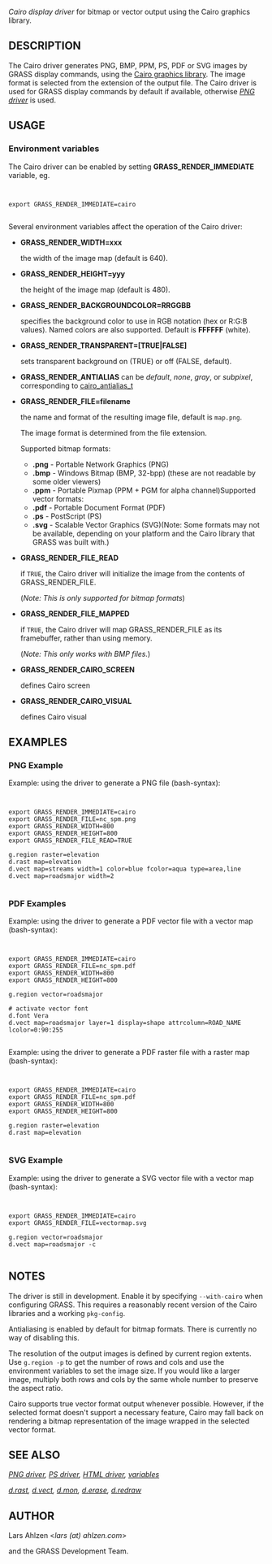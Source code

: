 
*Cairo display driver* for bitmap or vector output using the
Cairo graphics library.

## DESCRIPTION

The Cairo driver generates PNG, BMP, PPM, PS, PDF or SVG images by
GRASS display commands, using the
[Cairo graphics library](https://www.cairographics.org/).
The image format is selected from the extension of the output file.
The Cairo driver is used for GRASS display commands by default if
available, otherwise *[PNG driver](pngdriver.html)*
is used.

## USAGE


### Environment variables

The Cairo driver can be enabled by
setting **GRASS\_RENDER\_IMMEDIATE** variable, eg.

```


export GRASS_RENDER_IMMEDIATE=cairo


```


Several environment variables affect the operation of the Cairo driver:

* **GRASS\_RENDER\_WIDTH=xxx**

  the width of the image map (default is 640).
* **GRASS\_RENDER\_HEIGHT=yyy**

  the height of the image map (default is 480).
* **GRASS\_RENDER\_BACKGROUNDCOLOR=RRGGBB**

  specifies the background color to use in RGB notation (hex or
  R:G:B values). Named colors are also supported. Default
  is **FFFFFF** (white).
* **GRASS\_RENDER\_TRANSPARENT=[TRUE|FALSE]**

  sets transparent background on (TRUE) or off (FALSE, default).
* **GRASS\_RENDER\_ANTIALIAS**
   can be *default*,
  *none*, *gray*, or *subpixel*, corresponding to
  [cairo\_antialias\_t](https://www.cairographics.org/manual/cairo-cairo-t.html#cairo-antialias-t)
* **GRASS\_RENDER\_FILE=filename**

  the name and format of the resulting image file, default is
  `map.png`.

  The image format is determined from the file extension.

  Supported bitmap formats:
    * **.png** - Portable Network Graphics (PNG)
    * **.bmp** - Windows Bitmap (BMP, 32-bpp)
    (these are not readable by some older viewers)
    * **.ppm** - Portable Pixmap (PPM + PGM for alpha channel)Supported vector formats:
    * **.pdf** - Portable Document Format (PDF)
    * **.ps** - PostScript (PS)
    * **.svg** - Scalable Vector Graphics (SVG)(Note: Some formats may not be available, depending on your platform and
  the Cairo library that GRASS was built with.)
* **GRASS\_RENDER\_FILE\_READ**

  if `TRUE`, the Cairo driver will initialize the image from
  the contents of GRASS\_RENDER\_FILE.

  (*Note: This is only supported for bitmap formats*)
* **GRASS\_RENDER\_FILE\_MAPPED**

  if `TRUE`, the Cairo driver will map GRASS\_RENDER\_FILE as its framebuffer,
  rather than using memory.

  (*Note: This only works with BMP files.*)
* **GRASS\_RENDER\_CAIRO\_SCREEN**

  defines Cairo screen
* **GRASS\_RENDER\_CAIRO\_VISUAL**

  defines Cairo visual


## EXAMPLES


### PNG Example

Example: using the driver to generate a PNG file (bash-syntax):

```


export GRASS_RENDER_IMMEDIATE=cairo
export GRASS_RENDER_FILE=nc_spm.png
export GRASS_RENDER_WIDTH=800
export GRASS_RENDER_HEIGHT=800
export GRASS_RENDER_FILE_READ=TRUE

g.region raster=elevation
d.rast map=elevation
d.vect map=streams width=1 color=blue fcolor=aqua type=area,line
d.vect map=roadsmajor width=2


```


### PDF Examples

Example: using the driver to generate a PDF vector file with a vector
map (bash-syntax):

```


export GRASS_RENDER_IMMEDIATE=cairo
export GRASS_RENDER_FILE=nc_spm.pdf
export GRASS_RENDER_WIDTH=800
export GRASS_RENDER_HEIGHT=800

g.region vector=roadsmajor

# activate vector font
d.font Vera
d.vect map=roadsmajor layer=1 display=shape attrcolumn=ROAD_NAME lcolor=0:90:255


```


Example: using the driver to generate a PDF raster file with a raster
map (bash-syntax):

```


export GRASS_RENDER_IMMEDIATE=cairo
export GRASS_RENDER_FILE=nc_spm.pdf
export GRASS_RENDER_WIDTH=800
export GRASS_RENDER_HEIGHT=800

g.region raster=elevation
d.rast map=elevation


```


### SVG Example

Example: using the driver to generate a SVG vector file with a vector
map (bash-syntax):

```


export GRASS_RENDER_IMMEDIATE=cairo
export GRASS_RENDER_FILE=vectormap.svg

g.region vector=roadsmajor
d.vect map=roadsmajor -c


```


## NOTES

The driver is still in development. Enable it by specifying
`--with-cairo` when configuring GRASS. This
requires a reasonably recent version of the Cairo libraries
and a working `pkg-config`.

Antialiasing is enabled by default for bitmap formats. There is
currently no way of disabling this.

The resolution of the output images is defined by current region
extents. Use `g.region -p` to get the number of rows and cols
and use the environment variables to set the image size. If you would
like a larger image, multiply both rows and cols by the same whole
number to preserve the aspect ratio.

Cairo supports true vector format output whenever possible. However,
if the selected format doesn't support a necessary feature, Cairo may
fall back on rendering a bitmap representation of the image wrapped in
the selected vector format.

## SEE ALSO

*[PNG driver](pngdriver.html),
[PS driver](psdriver.html),
[HTML driver](htmldriver.html),
[variables](variables.html)*

*[d.rast](d.rast.html),
[d.vect](d.vect.html),
[d.mon](d.mon.html),
[d.erase](d.erase.html),
[d.redraw](d.redraw.html)*

## AUTHOR

Lars Ahlzen <*lars (at) ahlzen.com*>

and the GRASS Development Team.
